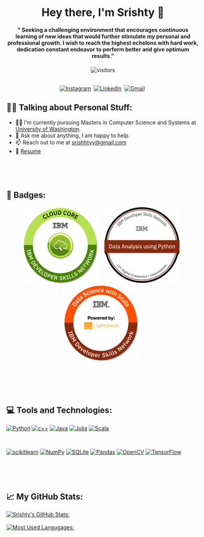 <p>
  <h1 align="center"><b>Hey there, I'm Srishty 👋</b></h1>
</p>

<p>
  <h4 align="center"><b>"
Seeking a challenging environment that encourages continuous learning of new ideas that would further stimulate my personal and professional growth. I wish to reach the highest echelons with hard work, dedication constant endeavor to perform better and give optimum results."</b></h4>
</p>

<p align="center">
    <img align="center" alt="visitors" src="https://gpvc.arturio.dev/srishtyy" />
</p>

<p align="center">
<br>
<a href="https://www.instagram.com/srishttyy/"><img src="https://img.shields.io/badge/instagram-%23E4405F.svg?&style=for-the-badge&logo=instagram&logoColor=white" alt="Instagram" /></a>&nbsp;
<a href="https://www.linkedin.com/in/srishttyy/"><img src="https://img.shields.io/badge/linkedin-%230077B5.svg?&style=for-the-badge&logo=linkedin&logoColor=white" alt="LinkedIn" /></a>&nbsp;
<a href="mailto:srishhtyy@gmail.com"><img src="https://img.shields.io/badge/gmail-%23D14836.svg?&style=for-the-badge&logo=gmail&logoColor=white" alt="Gmail"/></a>&nbsp;
</p>


## :raising_hand_woman: Talking about Personal Stuff: 

- :woman_technologist: I’m currently pursuing Masters in Computer Science and Systems at [University of Washington](https://www.washington.edu/). 
- 💬 Ask me about anything, I am happy to help. 
- 📫 Reach out to me at [srishhtyy@gmail.com](mailto:srishhtyy@gmail.com)
- 📄 [Resume](https://drive.google.com/file/d/1CztAxXOd1N-J9yc2UFkyxH3sEOprmxf2/view?usp=sharing)


<br>
<br>
<br>


## :1st_place_medal: Badges:
<p align='center'>
<a href="https://www.credly.com/badges/694708b0-76e1-431f-9094-0a58e0a116a4/public_url"><img height="200" src="https://github.com/srishtyy/srishtyy/blob/main/cloud-core.png"></a>&nbsp;&nbsp;
<a href="https://www.credly.com/badges/051ddc57-c41c-419b-b75d-a3c75c687947/public_url"><img height="200" src="https://github.com/srishtyy/srishtyy/blob/main/data-analysis-using-python.png"></a>&nbsp;&nbsp;
<a href="https://www.credly.com/badges/74846b75-be25-4d5b-a3c1-81601a2d1cc7/public_url"><img height="200" src="https://github.com/srishtyy/srishtyy/blob/main/data-science-with-scala.png"></a>&nbsp;&nbsp;
</p>


<br>
<br>
<br>
<br>


## :computer: Tools and Technologies: 
[![Python](https://img.shields.io/badge/Python-lightgrey?labelColor=3776AB&logo=Python&style=for-the-badge&logoColor=white)](https://www.python.org/)
[![c++](https://img.shields.io/badge/C++-lightgrey?labelColor=39457E&logo=c&style=for-the-badge&logoColor=white)](https://isocpp.org/)
[![Java](https://img.shields.io/badge/Java-lightgrey?labelColor=276DC3&logo=Java&style=for-the-badge&logoColor=white)](https://www.java.com/)
[![Julia](https://img.shields.io/badge/Julia-lightgrey?labelColor=3097ba&logo=Julia&style=for-the-badge&logoColor=white)](https://julialang.org/)
[![Scala](https://img.shields.io/badge/Scala-lightgrey?labelColor=003545&logo=Scala&style=for-the-badge&logoColor=white)](https://www.scala-lang.org/)

<br>

[![scikitlearn](https://img.shields.io/badge/SciKitLearn-lightgrey?labelColor=E34F26&logo=scikitlearn&style=for-the-badge&logoColor=white)](https://scikit-learn.org/)
[![NumPy](https://img.shields.io/badge/NumPy-lightgrey?labelColor=F7DF1E&logo=NumPy&style=for-the-badge&logoColor=white)](https://numpy.org/)
[![SQLite](https://img.shields.io/badge/SQLite-lightgrey?labelColor=003B57&logo=SQLite&style=for-the-badge&logoColor=white)](https://www.sqlite.org/)
[![Pandas](https://img.shields.io/badge/Pandas-lightgrey?labelColor=4169E1&logo=Pandas&style=for-the-badge&logoColor=white)](https://pandas.pydata.org/)
[![OpenCV](https://img.shields.io/badge/OpenCV-lightgrey?labelColor=47A248&logo=OpenCV&style=for-the-badge&logoColor=white)](https://opencv.org/)
[![TensorFlow](https://img.shields.io/badge/TensorFlow-lightgrey?labelColor=008080&logo=OpenCV&style=for-the-badge&logoColor=white)](https://www.tensorflow.org/)


<br>
<br>
<br>


## :chart_with_upwards_trend: My GitHub Stats: 
[![Srishty's GitHub Stats:](https://github-readme-stats.vercel.app/api?username=srishtyy&hide=["issues"]&show_icons=true&theme=radical)](https://github.com/srishtyy/github-readme-stats)    
<br>
[![Most Used Langugages:](https://github-readme-stats.vercel.app/api/top-langs/?username=srishtyy&layout=compact&theme=radical)](https://github.com/srishtyy/github-readme-stats)

